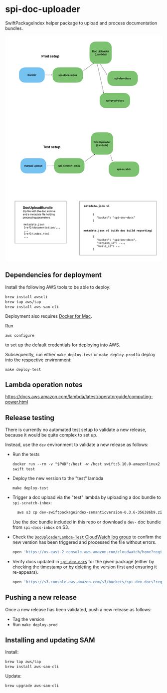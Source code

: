 # spi-doc-uploader

SwiftPackageIndex helper package to upload and process documentation bundles.

<img src=".images/diagram.png" alt="Doc Uploader" width="600"/>


## Dependencies for deployment

Install the following AWS tools to be able to deploy:

```
brew install awscli
brew tap aws/tap
brew install aws-sam-cli
```

Deployment also requires [Docker for Mac](https://docs.docker.com/desktop/install/mac-install/).

Run

```
aws configure
```

to set up the default credentials for deploying into AWS.

Subsequently, run either `make deploy-test` or `make deploy-prod` to deploy into the respective environment:

```
make deploy-test
```

## Lambda operation notes

https://docs.aws.amazon.com/lambda/latest/operatorguide/computing-power.html

## Release testing

There is currently no automated test setup to validate a new release, because it would be quite complex to set up.

Instead, use the `dev` environment to validate a new release as follows:

- Run the tests

    ```
    docker run --rm -v "$PWD":/host -w /host swift:5.10.0-amazonlinux2 swift test
    ```

- Deploy the new version to the "test" lambda

    ```
    make deploy-test
    ```

- Trigger a doc upload via the "test" lambda by uploading a doc bundle to `spi-scratch-inbox`:
  
  ```bash
    aws s3 cp dev-swiftpackageindex-semanticversion-0.3.6-356386b9.zip s3://spi-scratch-inbox/
    ```
  Use the doc bundle included in this repo or download a `dev-` doc bundle from `spi-docs-inbox` on S3.

- Check the [`DocUploaderLambda-Test` CloudWatch log group](https://us-east-2.console.aws.amazon.com/cloudwatch/home?region=us-east-2#logsV2:log-groups/log-group/$252Faws$252Flambda$252FDocUploaderLambda-Test-UploadFunction-A0zLSxC2sCV5) to confirm the new version has been triggered and processed the file without errors.

    ```bash
    open 'https://us-east-2.console.aws.amazon.com/cloudwatch/home?region=us-east-2#logsV2:log-groups/log-group/$252Faws$252Flambda$252FDocUploaderLambda-Test-UploadFunction-3D3w0QTh1l6H'
    ```

- Verify docs updated in [`spi-dev-docs`](https://s3.console.aws.amazon.com/s3/buckets/spi-dev-docs?region=us-east-2&prefix=swiftpackageindex/semanticversion/0.3.6/&showversions=false) for the given package (either by checking the timestamp or by deleting the version first and ensuring it re-appears).

    ```bash
    open 'https://s3.console.aws.amazon.com/s3/buckets/spi-dev-docs?region=us-east-2&prefix=swiftpackageindex/semanticversion/0.3.6/&showversions=false'
    ```

## Pushing a new release

Once a new release has been validated, push a new release as follows:

- Tag the version
- Run `make deploy-prod`

## Installing and updating SAM

Install:
```
brew tap aws/tap
brew install aws-sam-cli
```

Update:
```
brew upgrade aws-sam-cli
```